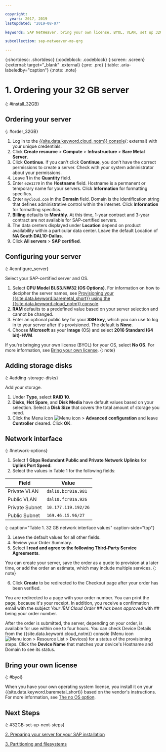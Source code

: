 ```yaml
---

copyright:
  years: 2017, 2019
lastupdated: "2019-08-07"

keywords: SAP NetWeaver, bring your own license, BYOL, VLAN, set up 32GB infrastructure, bare metal server

subcollection: sap-netweaver-ms-qrg

---
```


{:shortdesc: .shortdesc}
{:codeblock: .codeblock}
{:screen: .screen}
{:external: target="_blank" .external}
{:pre: .pre}
{:table: .aria-labeledby="caption"}
{:note: .note}

# 1. Ordering your 32 GB server
{: #install_32GB}

## Ordering your server
{: #order_32GB}

1. Log in to the [{{site.data.keyword.cloud_notm}} console](https://cloud.ibm.com){: external} with your unique credentials.
2. Click **Create resource** > **Compute** > **Infrastructure** > **Bare Metal Server**.
3. Click **Continue**. If you can't click **Continue**, you don't have the correct permissions to create a server. Check with your system administrator about your permissions.
4. Leave **1** in the **Quantity** field.
5. Enter `e2e1270` in the **Hostname** field. Hostname is a permanent or temporary name for your servers. Click **Information** for formatting specifics.
6. Enter `mycloud.com` in the **Domain** field. Domain is the identification string that defines administrative control within the internet. Click **Information** for formatting specifics.
7. **Billing** defaults to **Monthly**. At this time, 1-year contract and 3-year contract are not available for SAP-certified servers.
8. The data centers displayed under **Location** depend on product availability within a particular data center. Leave the default Location of **NA South DAL10-Dallas**.
9. Click **All servers** > **SAP certified**.

## Configuring your server
{: #configure_server}

Select your SAP-certified server and OS.

1. Select **CPU Model BI.S3.NW32 (OS Options)**. For information on how to decipher the server names, see [Provisioning your {{site.data.keyword.baremetal_short}} using the {{site.data.keyword.cloud_notm}} console](/docs/infrastructure/sap-netweaver?topic=sap-netweaver-set_up_infrastructure#using-console).
2. **RAM** defaults to a predefined value based on your server selection and cannot be changed.
3. Enter an optional public key for your **SSH key**, which you can use to log in to your server after it's provisioned. The default is **None**.
4. Choose **Microsoft** as your **Image** (OS) and select **2016 Standard (64 bit)-HVM**.

  If you're bringing your own license (BYOL) for your OS, select **No OS**. For more information, see [Bring your own license](#byol).
  {: note}

## Adding storage disks
{: #adding-storage-disks}

 Add your storage.

1. Under **Type**, select **RAID 10**.
2. **Disks**, **Hot Spare**, and **Disk Media** have default values based on your selection. Select a **Disk Size** that covers the total amount of storage you need.
3. Click the Menu icon ![Menu icon](../../icons/action-menu-icon.svg) > **Advanced configuration** and leave **Controller** cleared. Click **OK**.

## Network interface
{: #network-options}

1. Select **1 Gbps Redundant Public and Private Network Uplinks** for **Uplink Port Speed**.
2. Select the values in Table 1 for the following fields:

|              Field               |      Value              |
| -------------------------------- | ------------------------|
| Private VLAN                     | `dal10.bcr01a.981`      |
| Public VLAN                      | `dal10.fcr01a.926`      |
| Private Subnet                   | `10.177.119.192/26`     |
| Public Subnet                    | `169.46.15.96/27`       |
{: caption="Table 1. 32 GB network interface values" caption-side="top"}  

3. Leave the default values for all other fields.
4. Review your Order Summary.
5. Select **I read and agree to the following Third-Party Service Agreements**.

  You can create your server, save the order as a quote to provision at a later time, or add the order an estimate, which may include multiple services.
  {: note}

6. Click **Create** to be redirected to the Checkout page after your order has been verified.

You are redirected to a page with your order number. You can print the page, because it's your receipt. In addition, you receive a confirmation email with the subject *Your IBM Cloud Order ## has been approved* with ## being your order number.

After the order is submitted, the server, depending on your order, is available for use within one to four hours. You can check Device Details from the {{site.data.keyword.cloud_notm}} console (Menu icon ![Menu icon](../../icons/icon_hamburger.svg) > Resource List > Devices) for a status of the provisioning steps. Click the **Device Name** that matches your device's Hostname and Domain to see its status.

## Bring your own license
{: #byol}

When you have your own operating system license, you install it on your {{site.data.keyword.baremetal_short}} based on the vendor's instructions. For more information, see [The no OS option](/docs/bare-metal?topic=bare-metal-bm-no-os#bm-no-os).

## Next Steps
{: #32GB-set-up-next-steps}

  [2. Preparing your server for your SAP installation](/docs/infrastructure/sap-netweaver-ms-qrg?topic=sap-netweaver-ms-qrg-2-preparing-your-server-for-your-sap-installation-32-gb)

  [3. Partitioning and filesystems](/docs/infrastructure/sap-netweaver-ms-qrg?topic=sap-netweaver-ms-qrg-partition_32GB)
